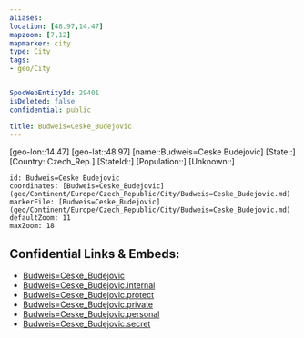 ```yaml
---
aliases: 
location: [48.97,14.47]
mapzoom: [7,12] 
mapmarker: city 
type: City
tags:
- geo/City


SpocWebEntityId: 29401
isDeleted: false
confidential: public

title: Budweis=Ceske_Budejovic
---
```

[geo-lon::14.47]
[geo-lat::48.97]
[name::Budweis=Ceske Budejovic]
[State::]
[Country::Czech_Rep.]
[StateId::]
[Population::]
[Unknown::]


```leaflet
id: Budweis=Ceske Budejovic
coordinates: [Budweis=Ceske_Budejovic](geo/Continent/Europe/Czech_Republic/City/Budweis=Ceske_Budejovic.md)
markerFile: [Budweis=Ceske_Budejovic](geo/Continent/Europe/Czech_Republic/City/Budweis=Ceske_Budejovic.md)
defaultZoom: 11 
maxZoom: 18
```


## Confidential Links & Embeds: 
- [Budweis=Ceske_Budejovic](../../../../../../_public/geo/Continent/Europe/Czech_Republic/City/Budweis=Ceske_Budejovic.md) 
- [Budweis=Ceske_Budejovic.internal](../../../../../../_internal/geo/Continent/Europe/Czech_Republic/City/Budweis=Ceske_Budejovic.internal.md) 
- [Budweis=Ceske_Budejovic.protect](../../../../../../_protect/geo/Continent/Europe/Czech_Republic/City/Budweis=Ceske_Budejovic.protect.md) 
- [Budweis=Ceske_Budejovic.private](../../../../../../_private/geo/Continent/Europe/Czech_Republic/City/Budweis=Ceske_Budejovic.private.md) 
- [Budweis=Ceske_Budejovic.personal](../../../../../../_personal/geo/Continent/Europe/Czech_Republic/City/Budweis=Ceske_Budejovic.personal.md) 
- [Budweis=Ceske_Budejovic.secret](../../../../../../_secret/geo/Continent/Europe/Czech_Republic/City/Budweis=Ceske_Budejovic.secret.md) 
